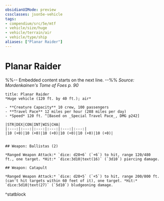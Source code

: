 ```yaml
---
obsidianUIMode: preview
cssclasses: json5e-vehicle
tags:
- compendium/src/5e/mtf
- vehicle/size/huge
- vehicle/terrain/air
- vehicle/type/ship
aliases: ["Planar Raider"]
---
```

# Planar Raider
%%-- Embedded content starts on the next line. --%%
*Source: Mordenkainen's Tome of Foes p. 90*  

```ad-statblock
title: Planar Raider
*Huge vehicle (120 ft. by 40 ft.); air*

- **Creature Capacity** 10 crew, 100 passengers
- **Travel Pace** 12 miles per hour (288 miles per day)
- *Speed* 120 ft. ^[Based on _Special Travel Pace_, DMG p242]

|STR|DEX|CON|INT|WIS|CHA|
|:---:|:---:|:---:|:---:|:---:|:---:|
|10 (+0)|10 (+0)|10 (+0)|10 (+0)|10 (+0)|10 (+0)|


## Weapon: Ballistas (2)

*Ranged Weapon Attack:* `dice: d20+6` (`+6`) to hit, range 120/480 ft., one target. *Hit:* `dice:3d10|text(16)` (`3d10`) piercing damage.

## Weapon: Catapult

*Ranged Weapon Attack:* `dice: d20+5` (`+5`) to hit, range 200/800 ft. (can't hit targets within 60 feet of it), one target. *Hit:* `dice:5d10|text(27)` (`5d10`) bludgeoning damage.
```
^statblock